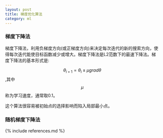 ```yaml
---
layout: post
title: 梯度优化算法
category: ml
---
```


### 梯度下降法 ###

梯度下降法，利用负梯度方向(或正梯度方向)来决定每次迭代的新的搜索方向，使得每次迭代能使目标函数减少或增大。梯度下降法是L2范数下的最速下降法。梯度下降法的基本形式是:

$$ \theta_{i+1}=\theta_{i} \pm \mu grad \theta $$ ,其中 $$ \mu$$称为学习速度，通常取0.1。

这个算法很容易被初始点的选择影响而陷入局部最小点。

### 随机梯度下降法 ###




{% include references.md %}
